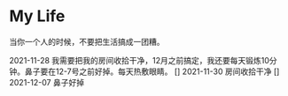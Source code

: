 # My Life

当你一个人的时候，不要把生活搞成一团糟。

2021-11-28 我需要把我的房间收拾干净，12月之前搞定，我还要每天锻炼10分钟。鼻子要在12-7号之前好掉。每天热敷眼睛。
[] 2021-11-30 房间收拾干净
[] 2021-12-07 鼻子好掉
